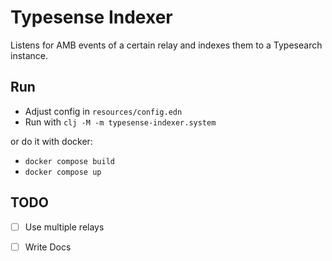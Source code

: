 # Typesense Indexer

Listens for AMB events of a certain relay and indexes them to a Typesearch instance.

## Run

- Adjust config in `resources/config.edn`
- Run with `clj -M -m typesense-indexer.system`

or do it with docker:

- `docker compose build`
- `docker compose up`

## TODO

- [ ] Use multiple relays
- [ ] Write Docs

